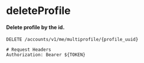 deleteProfile
===========

#### Delete profile by the id.

```http
DELETE /accounts/v1/me/multiprofile/{profile_uuid}

# Request Headers
Authorization: Bearer ${TOKEN}
```
